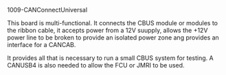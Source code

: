 1009-CANConnectUniversal

This board is multi-functional. It connects the CBUS module or modules to
the ribbon cable, it accepts power from a 12V suupply, allows the +12V
power line to be broken to provide an isolated power zone ang provides an
interface for a CANCAB.

It provides all that is necessary to run a small CBUS system for testing.
A CANUSB4 is also needed to allow the FCU or JMRI to be used.
